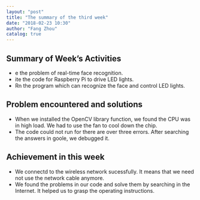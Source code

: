 ```yaml
---
layout: "post"
title: "The summary of the third week"
date: "2018-02-23 10:30"
author: "Fang Zhou"
catalog: true
---
```

## Summary of Week’s Activities

- e the problem of real-time face recognition.
- ite the code for Raspberry Pi to drive LED lights.
- Rn the program which can recognize the face and control LED lights.


## Problem encountered and solutions

- When we installed the OpenCV library function, we found the CPU was in high load. We had to use the fan to cool down the chip.
- The code could not run for there are over three errors. After searching the answers in goole, we debugged it.

## Achievement in this week

- We connectd to the wireless network sucessfully. It means that we need not use the network cable anymore.
- We found the problems in our code and solve them by searching in the Internet. It helped us to grasp the operating instructions.
